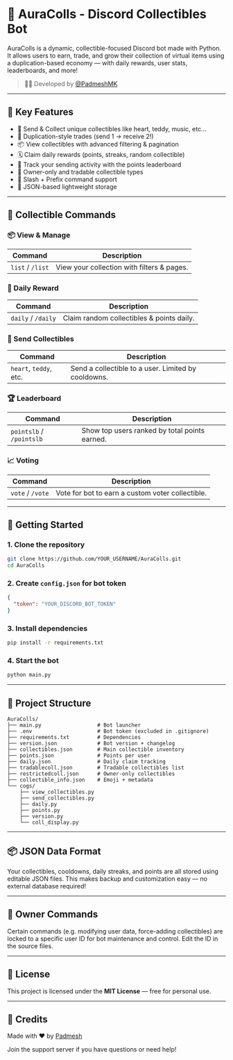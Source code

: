 # 🎁 AuraColls - Discord Collectibles Bot

AuraColls is a dynamic, collectible-focused Discord bot made with Python. It allows users to earn, trade, and grow their collection of virtual items using a duplication-based economy — with daily rewards, user stats, leaderboards, and more!

> 👨‍💻 Developed by [@PadmeshMK](https://github.com/padmesh-mk)

---

## 🌟 Key Features

- 🧸 Send & Collect unique collectibles like heart, teddy, music, etc...
- 🔁 Duplication-style trades (send 1 → receive 2!)
- 📦 View collectibles with advanced filtering & pagination
- 🗓️ Claim daily rewards (points, streaks, random collectible)
- 🎯 Track your sending activity with the points leaderboard
- 🔐 Owner-only and tradable collectible types
- 🧠 Slash + Prefix command support
- 💾 JSON-based lightweight storage

---

## 🧾 Collectible Commands

### 📦 View & Manage
| Command | Description |
|---------|-------------|
| `list` / `/list` | View your collection with filters & pages. |

### 🎁 Daily Reward
| Command | Description |
|---------|-------------|
| `daily` / `/daily` | Claim random collectibles & points daily. |

### 💞 Send Collectibles
| Command | Description |
|---------|-------------|
| `heart`, `teddy`, etc. | Send a collectible to a user. Limited by cooldowns. |

### 🏆 Leaderboard
| Command | Description |
|---------|-------------|
| `pointslb` / `/pointslb` | Show top users ranked by total points earned. |

### 📈 Voting
| Command | Description |
|---------|-------------|
| `vote` / `/vote` | Vote for bot to earn a custom voter collectible. |

---

## 🚀 Getting Started

### 1. Clone the repository

```bash
git clone https://github.com/YOUR_USERNAME/AuraColls.git
cd AuraColls
````

### 2. Create `config.json` for bot token

```json
{
  "token": "YOUR_DISCORD_BOT_TOKEN"
}
```

### 3. Install dependencies

```bash
pip install -r requirements.txt
```

### 4. Start the bot

```bash
python main.py
```

---

## 📁 Project Structure

```
AuraColls/
├── main.py                  # Bot launcher
├── .env                     # Bot token (excluded in .gitignore)
├── requirements.txt         # Dependencies
├── version.json             # Bot version + changelog
├── collectibles.json        # Main collectible inventory
├── points.json              # Points per user
├── daily.json               # Daily claim tracking
├── tradablecoll.json        # Tradable collectibles list
├── restrictedcoll.json      # Owner-only collectibles
├── collectible_info.json    # Emoji + metadata
└── cogs/
    ├── view_collectibles.py
    ├── send_collectibles.py
    ├── daily.py
    ├── points.py
    ├── version.py
    └── coll_display.py
```

---

## 📦 JSON Data Format

Your collectibles, cooldowns, daily streaks, and points are all stored using editable JSON files. This makes backup and customization easy — no external database required!

---

## 👤 Owner Commands

Certain commands (e.g. modifying user data, force-adding collectibles) are locked to a specific user ID for bot maintenance and control. Edit the ID in the source files.

---

## 📜 License

This project is licensed under the **MIT License** — free for personal use.

---

## 🙌 Credits

Made with ❤️ by [Padmesh](https://github.com/padmesh-mk)

Join the support server if you have questions or need help!
